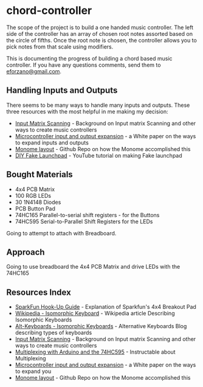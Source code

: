 # chord-controller

The scope of the project is to build a one handed music controller. The left side of the controller has an array of chosen root notes assorted based on the circle of fifths. Once the root note is chosen, the controller allows you to pick notes from that scale using modifiers. 

This is documenting the progress of building a chord based music controller. 
If you have any questions comments, send them to eforzano@gmail.com. 


## Handling Inputs and Outputs 

There seems to be many ways to handle many inputs and outputs. These three resources with the most helpful in me making my decision: 

- [Input Matrix Scanning](http://www.openmusiclabs.com/learning/digital/input-matrix-scanning/) - Background on Input matrix Scanning and other ways to create music controllers
- [Microcontroller input and output expansion](http://www.st.com/content/ccc/resource/technical/document/application_note/38/85/01/85/d2/2d/4d/45/CD00165404.pdf/files/CD00165404.pdf/jcr:content/translations/en.CD00165404.pdf)  - a  White paper on the ways to expand inputs and outputs
- [Monome layout](https://github.com/monome/40h) - Github Repo on how the Monome accomplished this 
- [DIY Fake Launchpad](https://www.youtube.com/watch?v=4DVGBVvvFgQ) - YouTube tutorial on making Fake launchpad

## Bought Materials

- 4x4 PCB Matrix 
- 100 RGB LEDs 
- 30 1N4148 Diodes 
- PCB Button Pad 
- 74HC165 Parallel-to-serial shift registers - for the Buttons 
- 74HC595 Serial-to-Parallel Shift Registers for the LEDs


Going to attempt to attach with Breadboard. 

## Approach

Going to use breadboard the 4x4 PCB Matrix and drive LEDs with the 74HC165

<!---
- 10K ohm 5-pin array resistor
- 100 ohm resistor 
- TD62783 Darlington Transistor Source Driver
- 0.1nF capacitor
- max7219
-->
## Resources Index

- [SparkFun Hook-Up Guide](https://learn.sparkfun.com/tutorials/button-pad-hookup-guide?_ga=2.138974387.1213955471.1524700526-1942233505.1524700526#the-4x4-rgb-button-pad) - Explanation of Sparkfun's 4x4 Breakout Pad 
- [Wikipedia - Isomorphic Keyboard](https://en.wikipedia.org/wiki/Isomorphic_keyboard) - Wikipedia article Describing Isomorphic Keyboards 
- [Alt-Keyboards - Isomorphic Keyboards](http://www.altkeyboards.com/instruments/isomorphic-keyboards) - Alternative Keyboards Blog describing types of keyboards
- [Input Matrix Scanning](http://www.openmusiclabs.com/learning/digital/input-matrix-scanning/) - Background on Input matrix Scanning and other ways to create music controllers
- [Multiplexing with Arduino and the 74HC595](http://www.instructables.com/id/Multiplexing-with-Arduino-and-the-74HC595/) - Instructable about Multiplexing
- [Microcontroller input and output expansion](http://www.st.com/content/ccc/resource/technical/document/application_note/38/85/01/85/d2/2d/4d/45/CD00165404.pdf/files/CD00165404.pdf/jcr:content/translations/en.CD00165404.pdf)  - a  White paper on the ways to expand you 
- [Monome layout](https://github.com/monome/40h) - Github Repo on how the Monome accomplished this 
